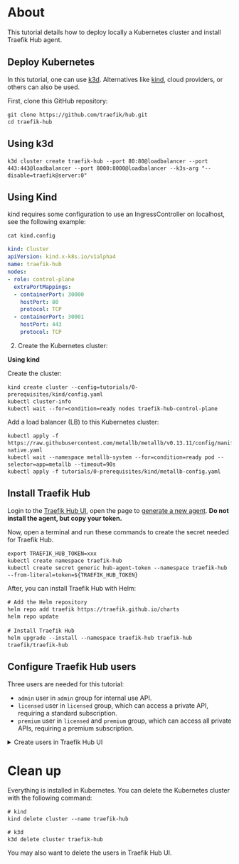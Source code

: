 # About

This tutorial details how to deploy locally a Kubernetes cluster and install Traefik Hub agent.

## Deploy Kubernetes

In this tutorial, one can use [k3d](https://k3d.io/). Alternatives like [kind](https://kind.sigs.k8s.io), cloud providers, or others can also be used.

First, clone this GitHub repository:

```shell
git clone https://github.com/traefik/hub.git
cd traefik-hub
```

## Using k3d

```shell
k3d cluster create traefik-hub --port 80:80@loadbalancer --port 443:443@loadbalancer --port 8000:8000@loadbalancer --k3s-arg "--disable=traefik@server:0"
```

## Using Kind

kind requires some configuration to use an IngressController on localhost, see the following example:

```shell
cat kind.config
```

```yaml
kind: Cluster
apiVersion: kind.x-k8s.io/v1alpha4
name: traefik-hub
nodes:
- role: control-plane
  extraPortMappings:
  - containerPort: 30000
    hostPort: 80
    protocol: TCP
  - containerPort: 30001
    hostPort: 443
    protocol: TCP
```

2. Create the Kubernetes cluster:

**Using kind**

Create the cluster:

```shell
kind create cluster --config=tutorials/0-prerequisites/kind/config.yaml
kubectl cluster-info
kubectl wait --for=condition=ready nodes traefik-hub-control-plane
```

Add a load balancer (LB) to this Kubernetes cluster:

```shell
kubectl apply -f https://raw.githubusercontent.com/metallb/metallb/v0.13.11/config/manifests/metallb-native.yaml
kubectl wait --namespace metallb-system --for=condition=ready pod --selector=app=metallb --timeout=90s
kubectl apply -f tutorials/0-prerequisites/kind/metallb-config.yaml
```

## Install Traefik Hub

Login to the [Traefik Hub UI](https://hub.traefik.io), open the page to [generate a new agent](https://hub.traefik.io/agents/new).
**Do not install the agent, but copy your token.**

Now, open a terminal and run these commands to create the secret needed for Traefik Hub.

```shell
export TRAEFIK_HUB_TOKEN=xxx
kubectl create namespace traefik-hub
kubectl create secret generic hub-agent-token --namespace traefik-hub --from-literal=token=${TRAEFIK_HUB_TOKEN}
```

After, you can install Traefik Hub with Helm:
```shell
# Add the Helm repository
helm repo add traefik https://traefik.github.io/charts
helm repo update

# Install Traefik Hub
helm upgrade --install --namespace traefik-hub traefik-hub traefik/traefik-hub
```

## Configure Traefik Hub users

Three users are needed for this tutorial:

* `admin` user in `admin` group for internal use API.
* `licensed` user in `licensed` group, which can access a private API, requiring a standard subscription.
* `premium` user in `licensed` and `premium` group, which can access all private APIs, requiring a premium subscription.


<details>
  <summary>Create users in Traefik Hub UI</summary>

Create the `admin` user in the Traefik Hub UI:

![Create user admin](./images/create-user-admin.png)

Do the same for `licensed` and `premium` user:

![Create licensed and premium user](./images/licensed-and-premium.png)

</details>

# Clean up

Everything is installed in Kubernetes.
You can delete the Kubernetes cluster with the following command:

```shell
# kind
kind delete cluster --name traefik-hub
```

```shell
# k3d
k3d delete cluster traefik-hub
```

You may also want to delete the users in Traefik Hub UI.
